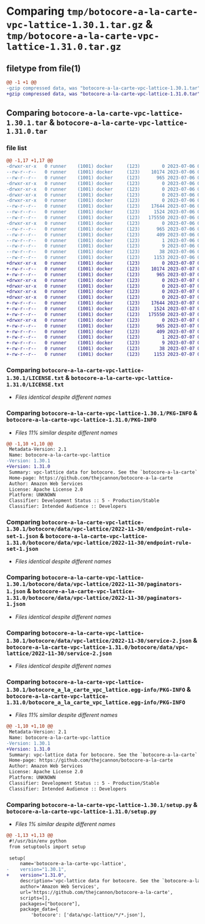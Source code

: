 # Comparing `tmp/botocore-a-la-carte-vpc-lattice-1.30.1.tar.gz` & `tmp/botocore-a-la-carte-vpc-lattice-1.31.0.tar.gz`

## filetype from file(1)

```diff
@@ -1 +1 @@
-gzip compressed data, was "botocore-a-la-carte-vpc-lattice-1.30.1.tar", last modified: Thu Jul  6 01:45:31 2023, max compression
+gzip compressed data, was "botocore-a-la-carte-vpc-lattice-1.31.0.tar", last modified: Fri Jul  7 01:44:25 2023, max compression
```

## Comparing `botocore-a-la-carte-vpc-lattice-1.30.1.tar` & `botocore-a-la-carte-vpc-lattice-1.31.0.tar`

### file list

```diff
@@ -1,17 +1,17 @@
-drwxr-xr-x   0 runner    (1001) docker     (123)        0 2023-07-06 01:45:31.835218 botocore-a-la-carte-vpc-lattice-1.30.1/
--rw-r--r--   0 runner    (1001) docker     (123)    10174 2023-07-06 01:45:31.000000 botocore-a-la-carte-vpc-lattice-1.30.1/LICENSE.txt
--rw-r--r--   0 runner    (1001) docker     (123)      965 2023-07-06 01:45:31.835218 botocore-a-la-carte-vpc-lattice-1.30.1/PKG-INFO
-drwxr-xr-x   0 runner    (1001) docker     (123)        0 2023-07-06 01:45:31.835218 botocore-a-la-carte-vpc-lattice-1.30.1/botocore/
-drwxr-xr-x   0 runner    (1001) docker     (123)        0 2023-07-06 01:45:31.835218 botocore-a-la-carte-vpc-lattice-1.30.1/botocore/data/
-drwxr-xr-x   0 runner    (1001) docker     (123)        0 2023-07-06 01:45:31.835218 botocore-a-la-carte-vpc-lattice-1.30.1/botocore/data/vpc-lattice/
-drwxr-xr-x   0 runner    (1001) docker     (123)        0 2023-07-06 01:45:31.835218 botocore-a-la-carte-vpc-lattice-1.30.1/botocore/data/vpc-lattice/2022-11-30/
--rw-r--r--   0 runner    (1001) docker     (123)    17644 2023-07-06 01:44:40.000000 botocore-a-la-carte-vpc-lattice-1.30.1/botocore/data/vpc-lattice/2022-11-30/endpoint-rule-set-1.json
--rw-r--r--   0 runner    (1001) docker     (123)     1524 2023-07-06 01:44:40.000000 botocore-a-la-carte-vpc-lattice-1.30.1/botocore/data/vpc-lattice/2022-11-30/paginators-1.json
--rw-r--r--   0 runner    (1001) docker     (123)   175550 2023-07-06 01:44:40.000000 botocore-a-la-carte-vpc-lattice-1.30.1/botocore/data/vpc-lattice/2022-11-30/service-2.json
-drwxr-xr-x   0 runner    (1001) docker     (123)        0 2023-07-06 01:45:31.835218 botocore-a-la-carte-vpc-lattice-1.30.1/botocore_a_la_carte_vpc_lattice.egg-info/
--rw-r--r--   0 runner    (1001) docker     (123)      965 2023-07-06 01:45:31.000000 botocore-a-la-carte-vpc-lattice-1.30.1/botocore_a_la_carte_vpc_lattice.egg-info/PKG-INFO
--rw-r--r--   0 runner    (1001) docker     (123)      409 2023-07-06 01:45:31.000000 botocore-a-la-carte-vpc-lattice-1.30.1/botocore_a_la_carte_vpc_lattice.egg-info/SOURCES.txt
--rw-r--r--   0 runner    (1001) docker     (123)        1 2023-07-06 01:45:31.000000 botocore-a-la-carte-vpc-lattice-1.30.1/botocore_a_la_carte_vpc_lattice.egg-info/dependency_links.txt
--rw-r--r--   0 runner    (1001) docker     (123)        9 2023-07-06 01:45:31.000000 botocore-a-la-carte-vpc-lattice-1.30.1/botocore_a_la_carte_vpc_lattice.egg-info/top_level.txt
--rw-r--r--   0 runner    (1001) docker     (123)       38 2023-07-06 01:45:31.835218 botocore-a-la-carte-vpc-lattice-1.30.1/setup.cfg
--rw-r--r--   0 runner    (1001) docker     (123)     1153 2023-07-06 01:45:31.000000 botocore-a-la-carte-vpc-lattice-1.30.1/setup.py
+drwxr-xr-x   0 runner    (1001) docker     (123)        0 2023-07-07 01:44:25.307747 botocore-a-la-carte-vpc-lattice-1.31.0/
+-rw-r--r--   0 runner    (1001) docker     (123)    10174 2023-07-07 01:44:25.000000 botocore-a-la-carte-vpc-lattice-1.31.0/LICENSE.txt
+-rw-r--r--   0 runner    (1001) docker     (123)      965 2023-07-07 01:44:25.307747 botocore-a-la-carte-vpc-lattice-1.31.0/PKG-INFO
+drwxr-xr-x   0 runner    (1001) docker     (123)        0 2023-07-07 01:44:25.303747 botocore-a-la-carte-vpc-lattice-1.31.0/botocore/
+drwxr-xr-x   0 runner    (1001) docker     (123)        0 2023-07-07 01:44:25.303747 botocore-a-la-carte-vpc-lattice-1.31.0/botocore/data/
+drwxr-xr-x   0 runner    (1001) docker     (123)        0 2023-07-07 01:44:25.303747 botocore-a-la-carte-vpc-lattice-1.31.0/botocore/data/vpc-lattice/
+drwxr-xr-x   0 runner    (1001) docker     (123)        0 2023-07-07 01:44:25.307747 botocore-a-la-carte-vpc-lattice-1.31.0/botocore/data/vpc-lattice/2022-11-30/
+-rw-r--r--   0 runner    (1001) docker     (123)    17644 2023-07-07 01:43:28.000000 botocore-a-la-carte-vpc-lattice-1.31.0/botocore/data/vpc-lattice/2022-11-30/endpoint-rule-set-1.json
+-rw-r--r--   0 runner    (1001) docker     (123)     1524 2023-07-07 01:43:28.000000 botocore-a-la-carte-vpc-lattice-1.31.0/botocore/data/vpc-lattice/2022-11-30/paginators-1.json
+-rw-r--r--   0 runner    (1001) docker     (123)   175550 2023-07-07 01:43:28.000000 botocore-a-la-carte-vpc-lattice-1.31.0/botocore/data/vpc-lattice/2022-11-30/service-2.json
+drwxr-xr-x   0 runner    (1001) docker     (123)        0 2023-07-07 01:44:25.307747 botocore-a-la-carte-vpc-lattice-1.31.0/botocore_a_la_carte_vpc_lattice.egg-info/
+-rw-r--r--   0 runner    (1001) docker     (123)      965 2023-07-07 01:44:25.000000 botocore-a-la-carte-vpc-lattice-1.31.0/botocore_a_la_carte_vpc_lattice.egg-info/PKG-INFO
+-rw-r--r--   0 runner    (1001) docker     (123)      409 2023-07-07 01:44:25.000000 botocore-a-la-carte-vpc-lattice-1.31.0/botocore_a_la_carte_vpc_lattice.egg-info/SOURCES.txt
+-rw-r--r--   0 runner    (1001) docker     (123)        1 2023-07-07 01:44:25.000000 botocore-a-la-carte-vpc-lattice-1.31.0/botocore_a_la_carte_vpc_lattice.egg-info/dependency_links.txt
+-rw-r--r--   0 runner    (1001) docker     (123)        9 2023-07-07 01:44:25.000000 botocore-a-la-carte-vpc-lattice-1.31.0/botocore_a_la_carte_vpc_lattice.egg-info/top_level.txt
+-rw-r--r--   0 runner    (1001) docker     (123)       38 2023-07-07 01:44:25.307747 botocore-a-la-carte-vpc-lattice-1.31.0/setup.cfg
+-rw-r--r--   0 runner    (1001) docker     (123)     1153 2023-07-07 01:44:25.000000 botocore-a-la-carte-vpc-lattice-1.31.0/setup.py
```

### Comparing `botocore-a-la-carte-vpc-lattice-1.30.1/LICENSE.txt` & `botocore-a-la-carte-vpc-lattice-1.31.0/LICENSE.txt`

 * *Files identical despite different names*

### Comparing `botocore-a-la-carte-vpc-lattice-1.30.1/PKG-INFO` & `botocore-a-la-carte-vpc-lattice-1.31.0/PKG-INFO`

 * *Files 11% similar despite different names*

```diff
@@ -1,10 +1,10 @@
 Metadata-Version: 2.1
 Name: botocore-a-la-carte-vpc-lattice
-Version: 1.30.1
+Version: 1.31.0
 Summary: vpc-lattice data for botocore. See the `botocore-a-la-carte` package for more info.
 Home-page: https://github.com/thejcannon/botocore-a-la-carte
 Author: Amazon Web Services
 License: Apache License 2.0
 Platform: UNKNOWN
 Classifier: Development Status :: 5 - Production/Stable
 Classifier: Intended Audience :: Developers
```

### Comparing `botocore-a-la-carte-vpc-lattice-1.30.1/botocore/data/vpc-lattice/2022-11-30/endpoint-rule-set-1.json` & `botocore-a-la-carte-vpc-lattice-1.31.0/botocore/data/vpc-lattice/2022-11-30/endpoint-rule-set-1.json`

 * *Files identical despite different names*

### Comparing `botocore-a-la-carte-vpc-lattice-1.30.1/botocore/data/vpc-lattice/2022-11-30/paginators-1.json` & `botocore-a-la-carte-vpc-lattice-1.31.0/botocore/data/vpc-lattice/2022-11-30/paginators-1.json`

 * *Files identical despite different names*

### Comparing `botocore-a-la-carte-vpc-lattice-1.30.1/botocore/data/vpc-lattice/2022-11-30/service-2.json` & `botocore-a-la-carte-vpc-lattice-1.31.0/botocore/data/vpc-lattice/2022-11-30/service-2.json`

 * *Files identical despite different names*

### Comparing `botocore-a-la-carte-vpc-lattice-1.30.1/botocore_a_la_carte_vpc_lattice.egg-info/PKG-INFO` & `botocore-a-la-carte-vpc-lattice-1.31.0/botocore_a_la_carte_vpc_lattice.egg-info/PKG-INFO`

 * *Files 11% similar despite different names*

```diff
@@ -1,10 +1,10 @@
 Metadata-Version: 2.1
 Name: botocore-a-la-carte-vpc-lattice
-Version: 1.30.1
+Version: 1.31.0
 Summary: vpc-lattice data for botocore. See the `botocore-a-la-carte` package for more info.
 Home-page: https://github.com/thejcannon/botocore-a-la-carte
 Author: Amazon Web Services
 License: Apache License 2.0
 Platform: UNKNOWN
 Classifier: Development Status :: 5 - Production/Stable
 Classifier: Intended Audience :: Developers
```

### Comparing `botocore-a-la-carte-vpc-lattice-1.30.1/setup.py` & `botocore-a-la-carte-vpc-lattice-1.31.0/setup.py`

 * *Files 1% similar despite different names*

```diff
@@ -1,13 +1,13 @@
 #!/usr/bin/env python
 from setuptools import setup
 
 setup(
     name='botocore-a-la-carte-vpc-lattice',
-    version="1.30.1",
+    version="1.31.0",
     description='vpc-lattice data for botocore. See the `botocore-a-la-carte` package for more info.',
     author='Amazon Web Services',
     url='https://github.com/thejcannon/botocore-a-la-carte',
     scripts=[],
     packages=["botocore"],
     package_data={
         'botocore': ['data/vpc-lattice/*/*.json'],
```

